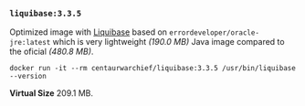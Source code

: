 ### `liquibase:3.3.5`

Optimized image with [Liquibase](http://en.wikipedia.org/wiki/Liquibase) based on `errordeveloper/oracle-jre:latest` which is very lightweight *(190.0 MB)* Java image compared to the oficial *(480.8 MB)*.

```
docker run -it --rm centaurwarchief/liquibase:3.3.5 /usr/bin/liquibase --version
```

**Virtual Size** 209.1 MB.

